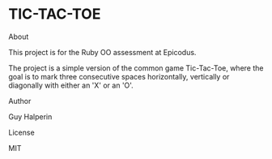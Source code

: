 TIC-TAC-TOE
====================

About

This project is for the Ruby OO assessment at Epicodus.

The project is a simple version of the common game Tic-Tac-Toe, where the goal is to mark three consecutive spaces horizontally, vertically or diagonally with either an 'X' or an 'O'.

Author

Guy Halperin

License

MIT
